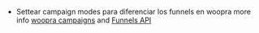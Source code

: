 - Settear campaign modes para diferenciar los funnels en woopra more info [woopra campaigns](https://www.woopra.com/docs/manual/campaign-tracking/) and [Funnels API](https://www.woopra.com/docs/developer/funnels-api/)
